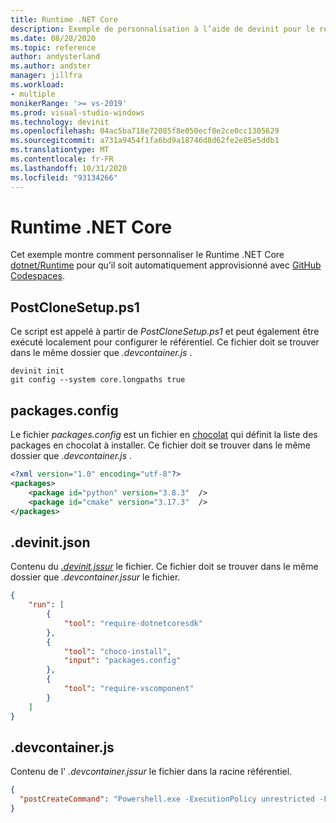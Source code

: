```yaml
---
title: Runtime .NET Core
description: Exemple de personnalisation à l’aide de devinit pour le référentiel dotnet/Runtime.
ms.date: 08/28/2020
ms.topic: reference
author: andysterland
ms.author: andster
manager: jillfra
ms.workload:
- multiple
monikerRange: '>= vs-2019'
ms.prod: visual-studio-windows
ms.technology: devinit
ms.openlocfilehash: 04ac5ba718e72085f8e050ecf0e2ce0cc1305629
ms.sourcegitcommit: a731a9454f1fa6bd9a18746d8d62fe2e85e5ddb1
ms.translationtype: MT
ms.contentlocale: fr-FR
ms.lasthandoff: 10/31/2020
ms.locfileid: "93134266"
---
```

# <a name="net-core-runtime"></a>Runtime .NET Core

Cet exemple montre comment personnaliser le Runtime .NET Core [dotnet/Runtime](https://github.com/dotnet/runtime) pour qu’il soit automatiquement approvisionné avec [GitHub Codespaces](https://github.com/features/codespaces).

## <a name="postclonesetupps1"></a>PostCloneSetup.ps1

Ce script est appelé à partir de _PostCloneSetup.ps1_ et peut également être exécuté localement pour configurer le référentiel. Ce fichier doit se trouver dans le même dossier que _.devcontainer.js_ .

```console
devinit init
git config --system core.longpaths true
```

## <a name="packagesconfig"></a>packages.config

Le fichier _packages.config_ est un fichier en [chocolat](https://chocolatey.org/) qui définit la liste des packages en chocolat à installer. Ce fichier doit se trouver dans le même dossier que _.devcontainer.js_ .

```xml
<?xml version="1.0" encoding="utf-8"?>
<packages>
    <package id="python" version="3.8.3"  />
    <package id="cmake" version="3.17.3"  />
</packages>
```

## <a name="devinitjson"></a>.devinit.json

Contenu du [_.devinit.jssur_](devinit-json.md) le fichier. Ce fichier doit se trouver dans le même dossier que _.devcontainer.jssur_ le fichier.

```json
{
    "run": [
        {
            "tool": "require-dotnetcoresdk"
        },
        {
            "tool": "choco-install",
            "input": "packages.config"
        },
        {
            "tool": "require-vscomponent"
        }
    ]
}
```

## <a name="devcontainerjson"></a>.devcontainer.js

Contenu de l' _.devcontainer.jssur_ le fichier dans la racine référentiel.

```json
{
  "postCreateCommand": "Powershell.exe -ExecutionPolicy unrestricted -File .\\PostCloneSetup.ps1"
}
```
